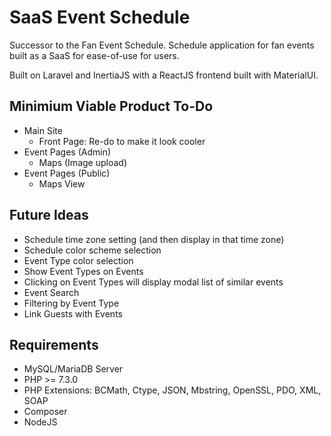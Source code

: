 # SaaS Event Schedule
Successor to the Fan Event Schedule.
Schedule application for fan events built as a SaaS for ease-of-use for users.

Built on Laravel and InertiaJS with a ReactJS frontend built with MaterialUI.

## Minimium Viable Product To-Do
- Main Site
  - Front Page: Re-do to make it look cooler
- Event Pages (Admin)
  - Maps (Image upload)
- Event Pages (Public)
  - Maps View

## Future Ideas
- Schedule time zone setting (and then display in that time zone)
- Schedule color scheme selection
- Event Type color selection
- Show Event Types on Events
- Clicking on Event Types will display modal list of similar events
- Event Search
- Filtering by Event Type
- Link Guests with Events

## Requirements
* MySQL/MariaDB Server
* PHP >= 7.3.0
* PHP Extensions: BCMath, Ctype, JSON, Mbstring, OpenSSL, PDO, XML, SOAP
* Composer
* NodeJS
